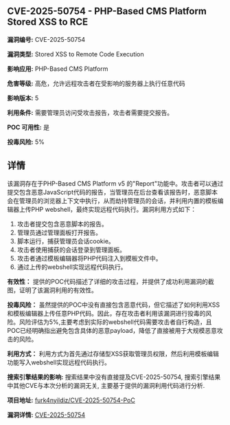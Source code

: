 ## CVE-2025-50754 - PHP-Based CMS Platform Stored XSS to RCE

**漏洞编号:** CVE-2025-50754

**漏洞类型:** Stored XSS to Remote Code Execution

**影响应用:** PHP-Based CMS Platform

**危害等级:** 高危，允许远程攻击者在受影响的服务器上执行任意代码

**影响版本:** 5

**利用条件:** 需要管理员访问受攻击报告，攻击者需要提交报告。

**POC 可用性:** 是

**投毒风险:** 5%

## 详情

该漏洞存在于PHP-Based CMS Platform v5 的"Report"功能中。攻击者可以通过提交包含恶意JavaScript代码的报告，当管理员在后台查看该报告时，恶意脚本会在管理员的浏览器上下文中执行，从而劫持管理员的会话，并利用内置的模板编辑器上传PHP webshell，最终实现远程代码执行。漏洞利用方式如下：

1.  攻击者提交包含恶意脚本的报告。
2.  管理员通过管理面板打开报告。
3.  脚本运行，捕获管理员会话cookie。
4.  攻击者使用捕获的会话登录到管理面板。
5.  攻击者通过模板编辑器将PHP代码注入到模板文件中。
6.  通过上传的webshell实现远程代码执行。

**有效性：** 提供的POC代码描述了详细的攻击过程，并提供了成功利用漏洞的截图，证明了该漏洞利用的有效性。

**投毒风险：** 虽然提供的POC中没有直接包含恶意代码，但它描述了如何利用XSS和模板编辑器上传任意PHP代码。因此，存在攻击者利用该漏洞进行投毒的风险。风险评估为5%,主要考虑到实际的webshell代码需要攻击者自行构造，且POC已经明确指出避免包含具体的恶意payload，降低了直接被用于大规模恶意攻击的风险。

**利用方式：** 利用方式为首先通过存储型XSS获取管理员权限，然后利用模板编辑功能写入webshell实现远程代码执行。

**搜索引擎结果的影响:** 搜索结果中没有直接提及CVE-2025-50754, 搜索引擎结果中其他CVE与本次分析的漏洞无关, 主要基于提供的漏洞利用代码进行分析.

**项目地址:** [furk4nyildiz/CVE-2025-50754-PoC](https://github.com/furk4nyildiz/CVE-2025-50754-PoC)

**漏洞详情:** [CVE-2025-50754](https://nvd.nist.gov/vuln/detail/CVE-2025-50754)